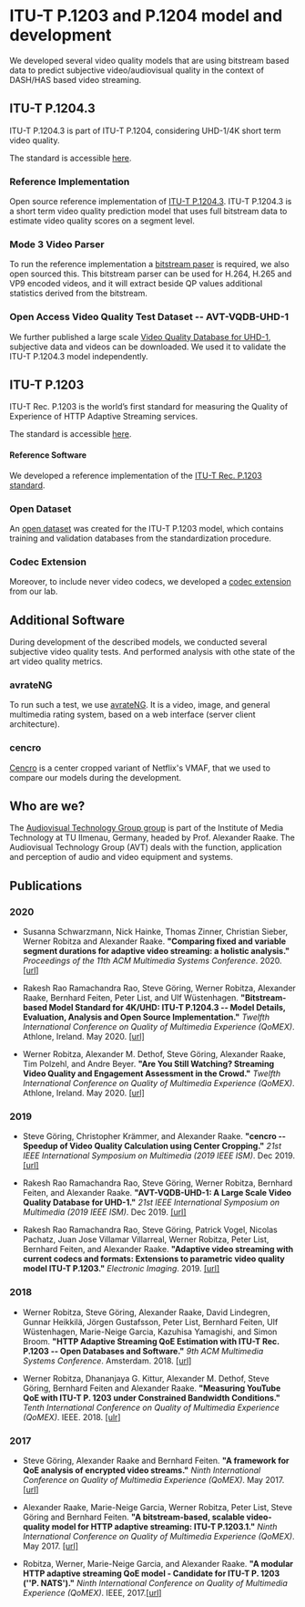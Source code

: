 # ITU-T P.1203 and P.1204 model and development
We developed several video quality models that are using bitstream based data to predict subjective video/audiovisual quality in the context of DASH/HAS based video streaming.

## ITU-T P.1204.3
ITU-T P.1204.3 is part of ITU-T P.1204, considering UHD-1/4K short term video quality.

The standard is accessible [here](https://www.itu.int/rec/T-REC-P.1204.3/en).

### Reference Implementation
Open source reference implementation of [ITU-T P.1204.3](https://github.com/Telecommunication-Telemedia-Assessment/bitstream_mode3_p1204_3).
ITU-T P.1204.3 is a short term video quality prediction model that uses full bitstream data to estimate video quality scores on a segment level.


### Mode 3 Video Parser
To run the reference implementation a [bitstream paser](https://github.com/Telecommunication-Telemedia-Assessment/bitstream_mode3_videoparser) is required, we also open sourced this.
This bitstream parser can be used for H.264, H.265 and VP9 encoded videos, and it will extract beside QP values additional statistics derived from the bitstream.


### Open Access Video Quality Test Dataset -- AVT-VQDB-UHD-1
We further published a large scale [Video Quality Database for UHD-1](https://github.com/Telecommunication-Telemedia-Assessment/AVT-VQDB-UHD-1), subjective data and videos can be downloaded.
We used it to validate the ITU-T P.1204.3 model independently.


## ITU-T P.1203
ITU-T Rec. P.1203 is the world’s first standard for measuring the Quality of Experience of HTTP Adaptive Streaming services.

The standard is accessible [here](https://www.itu.int/rec/T-REC-P.1203).

#### Reference Software
We developed a reference implementation of the [ITU-T Rec. P.1203 standard](https://github.com/itu-p1203/itu-p1203).


### Open Dataset
An [open dataset](https://github.com/itu-p1203/open-dataset) was created for the ITU-T P.1203 model, which contains training and validation databases from the standardization procedure.

### Codec Extension
Moreover, to include never video codecs, we developed a [codec extension](https://github.com/Telecommunication-Telemedia-Assessment/itu-p1203-codecextension) from our lab.


## Additional Software
During development of the described models, we conducted several subjective video quality tests.
And performed analysis with othe state of the art video quality metrics.

### avrateNG
To run such a test, we use [avrateNG](https://github.com/Telecommunication-Telemedia-Assessment/avrateNG).
It is a video, image, and general multimedia rating system, based on a  web interface (server client architecture).

### cencro
[Cencro](https://github.com/Telecommunication-Telemedia-Assessment/cencro) is a center cropped variant of Netflix's VMAF, that we used to compare our models during the development.


## Who are we?
The [Audiovisual Technology Group group](https://www.tu-ilmenau.de/en/audio-visual-technology/) is part of the Institute of Media Technology at TU Ilmenau, Germany, headed by Prof. Alexander Raake.
The Audiovisual Technology Group (AVT) deals with the function, application and perception of audio and video equipment and systems.

## Publications

### 2020

* Susanna Schwarzmann, Nick Hainke, Thomas Zinner, Christian Sieber,  Werner Robitza and Alexander Raake. **"Comparing fixed and variable segment durations for adaptive video streaming: a holistic analysis."** _Proceedings of the 11th ACM Multimedia Systems Conference_. 2020. [[url]](https://dl.acm.org/doi/abs/10.1145/3339825.3391858)

* Rakesh Rao Ramachandra Rao, Steve Göring, Werner Robitza, Alexander Raake, Bernhard Feiten, Peter List, and Ulf Wüstenhagen. **"Bitstream-based Model Standard for 4K/UHD: ITU-T P.1204.3 -- Model Details, Evaluation, Analysis and Open Source Implementation."** _Twelfth International Conference on Quality of Multimedia Experience (QoMEX)_. Athlone, Ireland. May 2020. [[url]](https://www.researchgate.net/publication/341792225_Bitstream-based_Model_Standard_for_4KUHD_ITU-T_P12043_-_Model_Details_Evaluation_Analysis_and_Open_Source_Implementation)

* Werner Robitza, Alexander M. Dethof, Steve Göring, Alexander Raake, Tim Polzehl, and Andre Beyer. **"Are You Still Watching? Streaming Video Quality and Engagement Assessment in the Crowd."** _Twelfth International Conference on Quality of Multimedia Experience (QoMEX)_. Athlone, Ireland. May 2020. [[url]]("https://www.researchgate.net/publication/341736567_Are_You_Still_Watching_Streaming_Video_Quality_and_Engagement_Assessment_in_the_Crowd")

### 2019

* Steve Göring, Christopher Krämmer, and Alexander Raake. **"cencro -- Speedup of Video Quality Calculation using Center Cropping."** _21st IEEE International Symposium on Multimedia (2019 IEEE ISM)_. Dec 2019. [[url]](https://www.researchgate.net/publication/338200687_cencro_--_Speedup_of_Video_Quality_Calculation_using_Center_Cropping)

* Rakesh Rao Ramachandra Rao, Steve Göring, Werner Robitza, Bernhard Feiten, and Alexander Raake. **"AVT-VQDB-UHD-1: A Large Scale Video Quality Database for UHD-1."** _21st IEEE International Symposium on Multimedia (2019 IEEE ISM)_. Dec 2019. [[url]](https://www.researchgate.net/publication/338201010_AVT-VQDB-UHD-1_A_Large_Scale_Video_Quality_Database_for_UHD-1)

* Rakesh Rao Ramachandra Rao, Steve Göring, Patrick Vogel, Nicolas Pachatz, Juan Jose Villamar Villarreal, Werner Robitza, Peter List, Bernhard Feiten, and Alexander Raake. **"Adaptive video streaming with current codecs and formats: Extensions to parametric video quality model ITU-T P.1203."** _Electronic Imaging_. 2019. [[url]](https://ist.publisher.ingentaconnect.com/contentone/ist/ei/2019/00002019/00000010/art00015)


### 2018

* Werner Robitza, Steve Göring, Alexander Raake, David Lindegren, Gunnar Heikkil&#228;, Jörgen Gustafsson, Peter List, Bernhard Feiten, Ulf Wüstenhagen, Marie-Neige Garcia, Kazuhisa Yamagishi, and Simon Broom. **"HTTP Adaptive Streaming QoE Estimation with ITU-T Rec. P.1203 -- Open Databases and Software."** _9th ACM Multimedia Systems Conference_. Amsterdam. 2018. [[url]](https://www.researchgate.net/publication/325780595_HTTP_adaptive_streaming_QoE_estimation_with_ITU-T_rec_P_1203_open_databases_and_software)


* Werner Robitza, Dhananjaya G. Kittur, Alexander M. Dethof, Steve Göring, Bernhard Feiten and Alexander Raake. **"Measuring YouTube QoE with ITU-T P. 1203 under Constrained Bandwidth Conditions."** _Tenth International Conference on Quality of Multimedia Experience (QoMEX)_. IEEE. 2018. [[ulr]](https://www.researchgate.net/publication/325780662_Measuring_YouTube_QoE_with_ITU-T_P1203_under_Constrained_Bandwidth_Conditions)

### 2017

* Steve Göring, Alexander Raake and Bernhard Feiten. **"A framework for QoE analysis of encrypted video streams."** _Ninth International Conference on Quality of Multimedia Experience (QoMEX)_. May 2017. [[url]](https://www.researchgate.net/publication/317616945_A_Framework_for_QoE_Analysis_of_Encrypted_Videos_Streams)

* Alexander Raake, Marie-Neige Garcia, Werner Robitza, Peter List, Steve Göring and Bernhard Feiten. **"A bitstream-based, scalable video-quality model for HTTP adaptive streaming: ITU-T P.1203.1."** _Ninth International Conference on Quality of Multimedia Experience (QoMEX)_. May 2017. [[url]](https://www.researchgate.net/publication/317368539_A_bitstream-based_scalable_video-quality_model_for_HTTP_adaptive_streaming_ITU-T_P12031)

* Robitza, Werner, Marie-Neige Garcia, and Alexander Raake. **"A modular HTTP adaptive streaming QoE model - Candidate for ITU-T P. 1203 (''P. NATS')."** _Ninth International Conference on Quality of Multimedia Experience (QoMEX)_. IEEE, 2017.[[url]](https://ieeexplore.ieee.org/iel7/7958434/7965624/07965689.pdf)